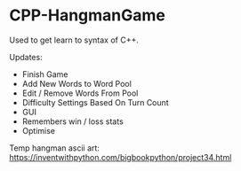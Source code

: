 # CPP-HangmanGame
Used to get learn to syntax of C++.

Updates:
- Finish Game
- Add New Words to Word Pool
- Edit / Remove Words From Pool
- Difficulty Settings Based On Turn Count
- GUI
- Remembers win / loss stats
- Optimise

Temp hangman ascii art:
https://inventwithpython.com/bigbookpython/project34.html